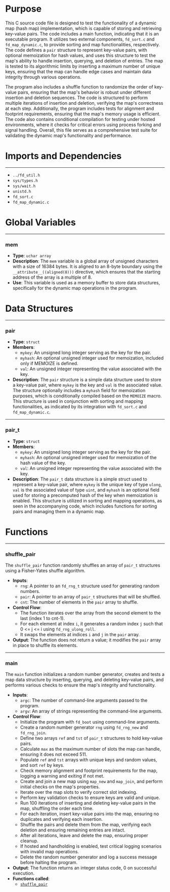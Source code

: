 # Purpose
This C source code file is designed to test the functionality of a dynamic map (hash map) implementation, which is capable of storing and retrieving key-value pairs. The code includes a main function, indicating that it is an executable program. It utilizes two external components, `fd_sort.c` and `fd_map_dynamic.c`, to provide sorting and map functionalities, respectively. The code defines a `pair` structure to represent key-value pairs, with optional memoization for hash values, and uses this structure to test the map's ability to handle insertion, querying, and deletion of entries. The map is tested to its algorithmic limits by inserting a maximum number of unique keys, ensuring that the map can handle edge cases and maintain data integrity through various operations.

The program also includes a shuffle function to randomize the order of key-value pairs, ensuring that the map's behavior is robust under different insertion and deletion sequences. The code is structured to perform multiple iterations of insertion and deletion, verifying the map's correctness at each step. Additionally, the program includes tests for alignment and footprint requirements, ensuring that the map's memory usage is efficient. The code also contains conditional compilation for testing under hosted environments, where it checks for critical errors using process forking and signal handling. Overall, this file serves as a comprehensive test suite for validating the dynamic map's functionality and performance.
# Imports and Dependencies

---
- `../fd_util.h`
- `sys/types.h`
- `sys/wait.h`
- `unistd.h`
- `fd_sort.c`
- `fd_map_dynamic.c`


# Global Variables

---
### mem
- **Type**: `uchar array`
- **Description**: The `mem` variable is a global array of unsigned characters with a size of 16384 bytes. It is aligned to an 8-byte boundary using the `__attribute__((aligned(8)))` directive, which ensures that the starting address of the array is a multiple of 8.
- **Use**: This variable is used as a memory buffer to store data structures, specifically for the dynamic map operations in the program.


# Data Structures

---
### pair
- **Type**: `struct`
- **Members**:
    - `mykey`: An unsigned long integer serving as the key for the pair.
    - `myhash`: An optional unsigned integer used for memoization, included only if MEMOIZE is defined.
    - `val`: An unsigned integer representing the value associated with the key.
- **Description**: The `pair` structure is a simple data structure used to store a key-value pair, where `mykey` is the key and `val` is the associated value. The structure optionally includes a `myhash` field for memoization purposes, which is conditionally compiled based on the `MEMOIZE` macro. This structure is used in conjunction with sorting and mapping functionalities, as indicated by its integration with `fd_sort.c` and `fd_map_dynamic.c`.


---
### pair\_t
- **Type**: `struct`
- **Members**:
    - `mykey`: An unsigned long integer serving as the key for the pair.
    - `myhash`: An optional unsigned integer used for memoization of the hash value of the key.
    - `val`: An unsigned integer representing the value associated with the key.
- **Description**: The `pair_t` data structure is a simple struct used to represent a key-value pair, where `mykey` is the unique key of type `ulong`, `val` is the associated value of type `uint`, and `myhash` is an optional field used for storing a precomputed hash of the key when memoization is enabled. This structure is utilized in sorting and mapping operations, as seen in the accompanying code, which includes functions for sorting pairs and managing them in a dynamic map.


# Functions

---
### shuffle\_pair<!-- {{#callable:shuffle_pair}} -->
The `shuffle_pair` function randomly shuffles an array of `pair_t` structures using a Fisher-Yates shuffle algorithm.
- **Inputs**:
    - `rng`: A pointer to an `fd_rng_t` structure used for generating random numbers.
    - `pair`: A pointer to an array of `pair_t` structures that will be shuffled.
    - `cnt`: The number of elements in the `pair` array to shuffle.
- **Control Flow**:
    - The function iterates over the array from the second element to the last (index 1 to cnt-1).
    - For each element at index `i`, it generates a random index `j` such that 0 <= j <= i using `fd_rng_ulong_roll`.
    - It swaps the elements at indices `i` and `j` in the `pair` array.
- **Output**: The function does not return a value; it modifies the `pair` array in place to shuffle its elements.


---
### main<!-- {{#callable:main}} -->
The `main` function initializes a random number generator, creates and tests a map data structure by inserting, querying, and deleting key-value pairs, and performs various checks to ensure the map's integrity and functionality.
- **Inputs**:
    - `argc`: The number of command-line arguments passed to the program.
    - `argv`: An array of strings representing the command-line arguments.
- **Control Flow**:
    - Initialize the program with `fd_boot` using command-line arguments.
    - Create a random number generator `rng` using `fd_rng_new` and `fd_rng_join`.
    - Define two arrays `ref` and `tst` of `pair_t` structures to hold key-value pairs.
    - Calculate `max` as the maximum number of slots the map can handle, ensuring it does not exceed 511.
    - Populate `ref` and `tst` arrays with unique keys and random values, and sort `ref` by keys.
    - Check memory alignment and footprint requirements for the map, logging a warning and exiting if not met.
    - Create and join a new map using `map_new` and `map_join`, and perform initial checks on the map's properties.
    - Iterate over the map slots to verify correct slot indexing.
    - Perform key validation checks to ensure keys are valid and unique.
    - Run 100 iterations of inserting and deleting key-value pairs in the map, shuffling the order each time.
    - For each iteration, insert key-value pairs into the map, ensuring no duplicates and verifying each insertion.
    - Shuffle the pairs and delete them from the map, verifying each deletion and ensuring remaining entries are intact.
    - After all iterations, leave and delete the map, ensuring proper cleanup.
    - If hosted and handholding is enabled, test critical logging scenarios with invalid map operations.
    - Delete the random number generator and log a success message before halting the program.
- **Output**: The function returns an integer status code, 0 on successful execution.
- **Functions called**:
    - [`shuffle_pair`](#shuffle_pair)


